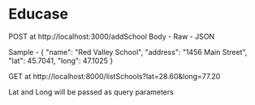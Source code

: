 # Educase
POST at http://localhost:3000/addSchool Body - Raw - JSON


Sample - {
  "name": "Red Valley School",
  "address": "1456 Main Street",
  "lat": 45.7041,
  "long": 47.1025
}


GET at http://localhost:8000/listSchools?lat=28.60&long=77.20


Lat and Long will be passed as query parameters
